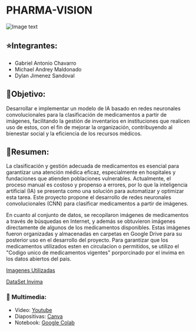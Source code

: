 # **PHARMA-VISION**
![Image text](https://github.com/TMikeM/ProyectoIA2-20242/blob/main/Imagenes/Banner%20Proyecto.png)

## ⭐Integrantes:

- Gabriel Antonio Chavarro
- Michael Andrey Maldonado 
- Dylan Jimenez Sandoval

## 📌Objetivo:
Desarrollar e implementar un modelo de IA basado en redes neuronales convolucionales para la clasificación  de medicamentos a partir de imágenes, facilitando la gestión de inventarios en instituciones que realicen uso de estos, con el fin de mejorar la organización, contribuyendo al bienestar social y la eficiencia de los recursos médicos.

## 📌Resumen:
La clasificación y gestión adecuada de medicamentos es esencial para garantizar una atención médica eficaz, especialmente en hospitales y fundaciones que atienden poblaciones vulnerables. Actualmente, el proceso manual es costoso y propenso a errores, por lo que la inteligencia artificial (IA) se presenta como una solución para automatizar y optimizar esta tarea. Este proyecto propone el desarrollo de redes neuronales convolucionales (CNN) para clasificar medicamentos a partir de imágenes.

En cuanto al conjunto de datos, se recopilaron imágenes de medicamentos a través de búsquedas en Internet, y además se obtuvieron imágenes directamente de algunos de los medicamentos disponibles. Estas imágenes fueron organizadas y almacenadas en carpetas en Google Drive para su posterior uso en el desarrollo del proyecto. Para garantizar que los medicamentos utilizados esten en circulacion o permitidos, se utilizo el "Codigo unico de medicamentos vigentes" porporcinado por el invima en los datos abiertos del pais.

[Imagenes Utilizadas](https://drive.google.com/drive/folders/1ufYt1JAHO6iVYfdwWBkCWQkbSYRmh9gd?usp=sharing)

[DataSet Invima](https://www.datos.gov.co/Salud-y-Protecci-n-Social/C-DIGO-NICO-DE-MEDICAMENTOS-VIGENTES/i7cb-raxc/about_data)

### 📌 Multimedia:
- Video: [Youtube](https://www.youtube.com/watch?v=AI8u0ECvMGw)
- Diapositivas: [Canva](https://www.canva.com/design/DAGYGjGmBy4/-M53GA98ceMlKZBsEM-NHA/edit?utm_content=DAGYGjGmBy4&utm_campaign=designshare&utm_medium=link2&utm_source=sharebutton)
- Notebook: [Google Colab](https://colab.research.google.com/drive/1HEMDdECNjnbJlTAqZRD1kM3cd55HsDCH?usp=sharing)
